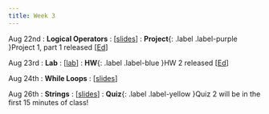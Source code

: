 ```yaml
---
title: Week 3
---
```


Aug 22nd
: **Logical Operators**
  : [[slides](https://docs.google.com/presentation/d/1wnTKBFIEOmJjHFiyeltX8zcKfvIbnvRO/edit?usp=sharing&ouid=114310739312164916072&rtpof=true&sd=true)]
: **Project**{: .label .label-purple }Project 1, part 1 released [[Ed](https://edstem.org/us/courses/24414/lessons/42506/slides/243821)]

Aug 23rd
: **Lab**
  : [[lab](https://edstem.org/us/courses/24414/lessons/42589/slides/244799)]
: **HW**{: .label .label-blue }HW 2 released [[Ed](https://edstem.org/us/courses/24414/lessons/42594/slides/244817)]

Aug 24th
: **While Loops**
  : [[slides](#)]

Aug 26th
: **Strings**
  : [[slides](#)]
: **Quiz**{: .label .label-yellow }Quiz 2 will be in the first 15 minutes of class!
